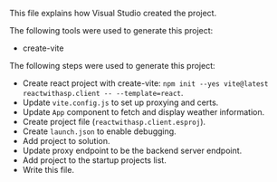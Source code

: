 This file explains how Visual Studio created the project.

The following tools were used to generate this project:
- create-vite

The following steps were used to generate this project:
- Create react project with create-vite: `npm init --yes vite@latest reactwithasp.client -- --template=react`.
- Update `vite.config.js` to set up proxying and certs.
- Update `App` component to fetch and display weather information.
- Create project file (`reactwithasp.client.esproj`).
- Create `launch.json` to enable debugging.
- Add project to solution.
- Update proxy endpoint to be the backend server endpoint.
- Add project to the startup projects list.
- Write this file.
